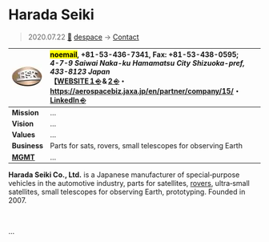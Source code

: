 # Harada Seiki
> 2020.07.22 [🚀](../../index/index.md) [despace](../index.md) → [Contact](../contact.md)

|[![](../f/contact/h/harada_seiki_logo1_thumb.webp)](../f/contact/h/harada_seiki_logo1.webp)|<mark>noemail</mark>, +81-53-436-7341, Fax: +81-53-438-0595;<br> *4-7-9 Saiwai Naka-ku Hamamatsu City Shizuoka-pref, 433-8123 Japan*<br> 【[WEBSITE 1 ⎆](http://www.haradaseiki.co.jp/) & [2 ⎆](http://www.haradaseiki.co.jp/english/index.html)・ <https://aerospacebiz.jaxa.jp/en/partner/company/15/>・ [LinkedIn ⎆](https://www.linkedin.com/company/原田精機株式会社/)|
|:-|:-|
|**Mission**|…|
|**Vision**|…|
|**Values**|…|
|**Business**|Parts for sats, rovers, small telescopes for observing Earth|
|**[MGMT](../mgmt.md)**|…|

**Harada Seiki Co., Ltd.** is a Japanese manufacturer of special‑purpose vehicles in the automotive industry, parts for satellites, [rovers](../robot.md), ultra‑small satellites, small telescopes for observing Earth, prototyping. Founded in 2007.

<p style="page-break-after:always"> </p>

…

